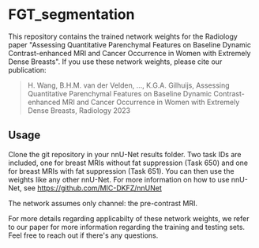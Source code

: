 # FGT_segmentation

This repository contains the trained network weights for the Radiology paper "Assessing Quantitative Parenchymal Features on Baseline Dynamic Contrast-enhanced MRI and Cancer Occurrence in Women with Extremely Dense Breasts". If you use these network weights, please cite our publication:

> H. Wang, B.H.M. van der Velden, ..., K.G.A. Gilhuijs, Assessing Quantitative Parenchymal Features on Baseline Dynamic Contrast-enhanced MRI and Cancer Occurrence in Women with Extremely Dense Breasts, Radiology 2023

## Usage

Clone the git repository in your nnU-Net results folder. Two task IDs are included, one for breast MRIs without fat suppression (Task 650) and one for breast MRIs with fat suppression (Task 651). You can then use the weights like any other nnU-Net. For more information on how to use nnU-Net, see https://github.com/MIC-DKFZ/nnUNet

The network assumes only channel: the pre-contrast MRI.

For more details regarding applicabilty of these network weights, we refer to our paper for more information regarding the training and testing sets. Feel free to reach out if there's any questions.
